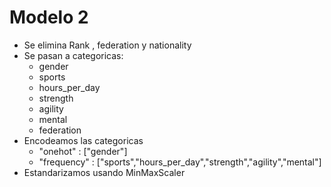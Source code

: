 # Modelo 2
- Se elimina Rank , federation y nationality
- Se pasan a categoricas:
    - gender
    - sports
    - hours_per_day
    - strength
    - agility
    - mental
    - federation
- Encodeamos las categoricas
    - "onehot" : ["gender"]
    - "frequency" : ["sports","hours_per_day","strength","agility","mental"]
- Estandarizamos usando MinMaxScaler
